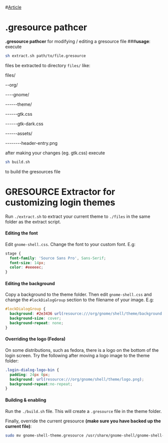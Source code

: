 #[Article](https://github.com/murmurlab/gresource_pathcer/tree/master/)
# .gresource pathcer

**.gresource pathcer** for modifying / editing a gresource file
###**usage**:
 execute
 ```bash
 sh extract.sh path/to/file.gresource
 ```
files be extracted to directory `files/`
like:

files/

--org/

----gnome/

------theme/

------gtk.css

------gtk-dark.css

------assets/

--------header-entry.png


after making your changes (eg. gtk.css) execute
```bash
sh build.sh
```
to build the gresources file



# GRESOURCE Extractor for customizing login themes

Run `./extract.sh` to extract your current theme to `./files` in the same folder as the extract script.

#### Editing the font

Edit `gnome-shell.css`. Change the font to your custom font. E.g:

```css
stage {
  font-family: 'Source Sans Pro', Sans-Serif;
  font-size: 14px;
  color: #eeeeec;
}
```

#### Editing the background

Copy a background to the theme folder. Then edit `gnome-shell.css` and change the `#lockDialogGroup` section to the filename of your image. E.g:

```css
#lockDialogGroup {
  background: #2e3436 url(resource:///org/gnome/shell/theme/background.jpg);
  background-size: cover;
  background-repeat: none;
}
```

#### Overriding the logo (Fedora)

On some distributions, such as fedora, there is a logo on the bottom of the login screen. Try the following after moving a logo image to the theme folder:

```css
.login-dialog-logo-bin {
  padding: 24px 0px; 
  background: url(resource:///org/gnome/shell/theme/logo.png);
  background-repeat:no-repeat;
}
```

#### Building & enabling

Run the `./build.sh` file. This will create a `.gresource` file in the theme folder.

Finally, override the current gresource **(make sure you have backed up the current file)**:

```bash
sudo mv gnome-shell-theme.gresource /usr/share/gnome-shell/gnome-shell-theme.gresource
```
